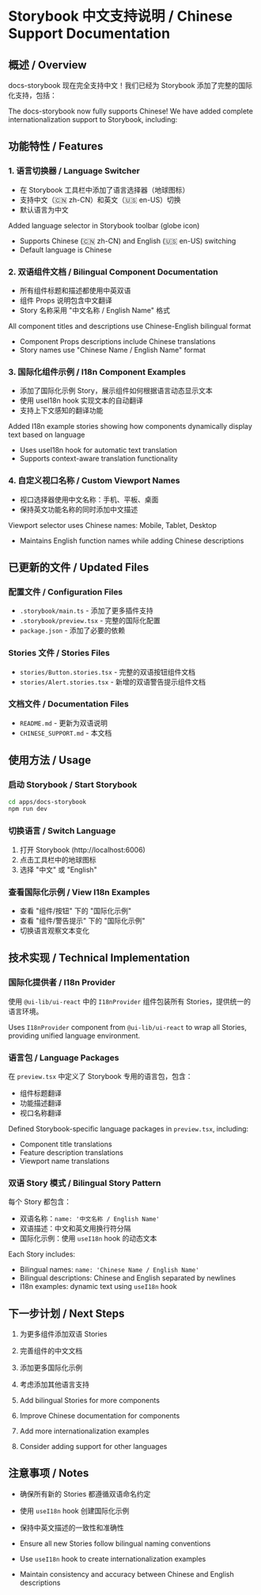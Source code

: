 # Storybook 中文支持说明 / Chinese Support Documentation

## 概述 / Overview

docs-storybook 现在完全支持中文！我们已经为 Storybook 添加了完整的国际化支持，包括：

The docs-storybook now fully supports Chinese! We have added complete internationalization support to Storybook, including:

## 功能特性 / Features

### 1. 语言切换器 / Language Switcher
- 在 Storybook 工具栏中添加了语言选择器（地球图标）
- 支持中文（🇨🇳 zh-CN）和英文（🇺🇸 en-US）切换
- 默认语言为中文

Added language selector in Storybook toolbar (globe icon)
- Supports Chinese (🇨🇳 zh-CN) and English (🇺🇸 en-US) switching
- Default language is Chinese

### 2. 双语组件文档 / Bilingual Component Documentation
- 所有组件标题和描述都使用中英双语
- 组件 Props 说明包含中文翻译
- Story 名称采用 "中文名称 / English Name" 格式

All component titles and descriptions use Chinese-English bilingual format
- Component Props descriptions include Chinese translations
- Story names use "Chinese Name / English Name" format

### 3. 国际化组件示例 / I18n Component Examples
- 添加了国际化示例 Story，展示组件如何根据语言动态显示文本
- 使用 useI18n hook 实现文本的自动翻译
- 支持上下文感知的翻译功能

Added I18n example stories showing how components dynamically display text based on language
- Uses useI18n hook for automatic text translation
- Supports context-aware translation functionality

### 4. 自定义视口名称 / Custom Viewport Names
- 视口选择器使用中文名称：手机、平板、桌面
- 保持英文功能名称的同时添加中文描述

Viewport selector uses Chinese names: Mobile, Tablet, Desktop
- Maintains English function names while adding Chinese descriptions

## 已更新的文件 / Updated Files

### 配置文件 / Configuration Files
- `.storybook/main.ts` - 添加了更多插件支持
- `.storybook/preview.tsx` - 完整的国际化配置
- `package.json` - 添加了必要的依赖

### Stories 文件 / Stories Files
- `stories/Button.stories.tsx` - 完整的双语按钮组件文档
- `stories/Alert.stories.tsx` - 新增的双语警告提示组件文档

### 文档文件 / Documentation Files
- `README.md` - 更新为双语说明
- `CHINESE_SUPPORT.md` - 本文档

## 使用方法 / Usage

### 启动 Storybook / Start Storybook
```bash
cd apps/docs-storybook
npm run dev
```

### 切换语言 / Switch Language
1. 打开 Storybook (http://localhost:6006)
2. 点击工具栏中的地球图标
3. 选择 "中文" 或 "English"

### 查看国际化示例 / View I18n Examples
- 查看 "组件/按钮" 下的 "国际化示例"
- 查看 "组件/警告提示" 下的 "国际化示例"
- 切换语言观察文本变化

## 技术实现 / Technical Implementation

### 国际化提供者 / I18n Provider
使用 `@ui-lib/ui-react` 中的 `I18nProvider` 组件包装所有 Stories，提供统一的语言环境。

Uses `I18nProvider` component from `@ui-lib/ui-react` to wrap all Stories, providing unified language environment.

### 语言包 / Language Packages
在 `preview.tsx` 中定义了 Storybook 专用的语言包，包含：
- 组件标题翻译
- 功能描述翻译
- 视口名称翻译

Defined Storybook-specific language packages in `preview.tsx`, including:
- Component title translations
- Feature description translations
- Viewport name translations

### 双语 Story 模式 / Bilingual Story Pattern
每个 Story 都包含：
- 双语名称：`name: '中文名称 / English Name'`
- 双语描述：中文和英文用换行符分隔
- 国际化示例：使用 `useI18n` hook 的动态文本

Each Story includes:
- Bilingual names: `name: 'Chinese Name / English Name'`
- Bilingual descriptions: Chinese and English separated by newlines
- I18n examples: dynamic text using `useI18n` hook

## 下一步计划 / Next Steps

1. 为更多组件添加双语 Stories
2. 完善组件的中文文档
3. 添加更多国际化示例
4. 考虑添加其他语言支持

1. Add bilingual Stories for more components
2. Improve Chinese documentation for components
3. Add more internationalization examples
4. Consider adding support for other languages

## 注意事项 / Notes

- 确保所有新的 Stories 都遵循双语命名约定
- 使用 `useI18n` hook 创建国际化示例
- 保持中英文描述的一致性和准确性

- Ensure all new Stories follow bilingual naming conventions
- Use `useI18n` hook to create internationalization examples
- Maintain consistency and accuracy between Chinese and English descriptions 